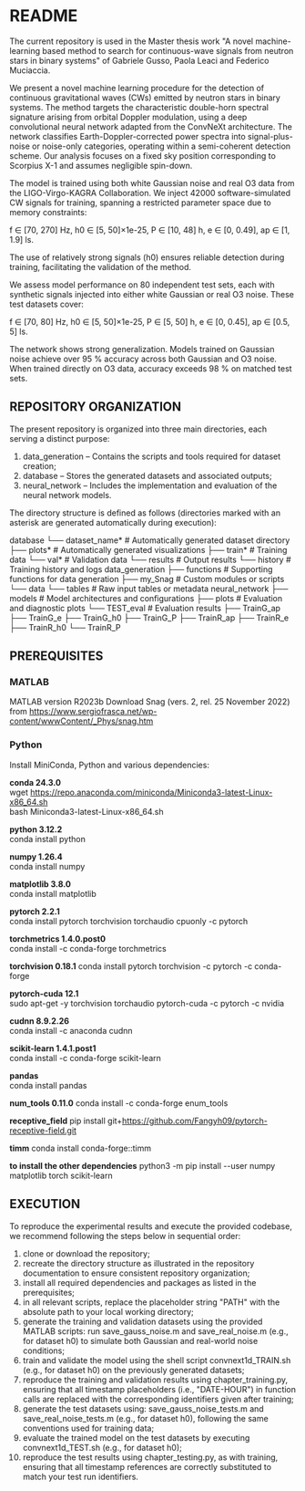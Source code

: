# README

The current repository is used in the Master thesis work "A novel machine-learning based method to search for continuous-wave signals from neutron stars in binary systems" of Gabriele Gusso, Paola Leaci and Federico Muciaccia.

We present a novel machine learning procedure for the detection of continuous gravitational waves (CWs) emitted by neutron stars in binary systems. The method targets the characteristic double-horn spectral signature arising from orbital Doppler modulation, using a deep convolutional neural network adapted from the ConvNeXt architecture. The network classifies Earth-Doppler-corrected power spectra into signal-plus-noise or noise-only categories, operating within a semi-coherent detection scheme. Our analysis focuses on a fixed sky position corresponding to Scorpius X-1 and assumes negligible spin-down.

The model is trained using both white Gaussian noise and real O3 data from the LIGO-Virgo-KAGRA Collaboration. We inject 42000 software-simulated CW signals for training, spanning a restricted parameter space due to memory constraints:

f ∈ [70, 270] Hz, h0 ∈ [5, 50]×1e-25, P ∈ [10, 48] h, e ∈ [0, 0.49], ap ∈ [1, 1.9] ls.

The use of relatively strong signals (h0) ensures reliable detection during training, facilitating the validation of the method.

We assess model performance on 80 independent test sets, each with synthetic signals injected into either white Gaussian or real O3 noise. These test datasets cover:

f ∈ [70, 80] Hz, h0 ∈ [5, 50]×1e-25, P ∈ [5, 50] h, e ∈ [0, 0.45], ap ∈ [0.5, 5] ls.

The network shows strong generalization. Models trained on Gaussian noise achieve over 95 % accuracy across both Gaussian and O3 noise. When trained directly on O3 data, accuracy exceeds 98 % on matched test sets.

## REPOSITORY ORGANIZATION

The present repository is organized into three main directories, each serving a distinct purpose:

1. data_generation – Contains the scripts and tools required for dataset creation;
2. database – Stores the generated datasets and associated outputs;
3. neural_network – Includes the implementation and evaluation of the neural network models.

The directory structure is defined as follows (directories marked with an asterisk are generated automatically during execution):

database
 └── dataset_name*        # Automatically generated dataset directory
     ├── plots*           # Automatically generated visualizations
     ├── train*           # Training data
     └── val*             # Validation data
 └── results              # Output results
     └── history          # Training history and logs
data_generation
 ├── functions            # Supporting functions for data generation
 ├── my_Snag              # Custom modules or scripts
 └── data
     └── tables           # Raw input tables or metadata
neural_network
 ├── models               # Model architectures and configurations
 ├── plots                # Evaluation and diagnostic plots
 └── TEST_eval            # Evaluation results
     ├── TrainG_ap
     ├── TrainG_e
     ├── TrainG_h0
     ├── TrainG_P
     ├── TrainR_ap
     ├── TrainR_e
     ├── TrainR_h0
     └── TrainR_P

## PREREQUISITES

### MATLAB

MATLAB version R2023b
Download Snag (vers. 2, rel. 25 November 2022) from https://www.sergiofrasca.net/wp-content/wwwContent/_Phys/snag.htm

### Python

Install MiniConda, Python and various dependencies:

**conda 24.3.0**  
wget https://repo.anaconda.com/miniconda/Miniconda3-latest-Linux-x86_64.sh  
bash Miniconda3-latest-Linux-x86_64.sh

**python 3.12.2**  
conda install python

**numpy 1.26.4**  
conda install numpy

**matplotlib 3.8.0**  
conda install matplotlib

**pytorch 2.2.1**  
conda install pytorch torchvision torchaudio cpuonly -c pytorch

**torchmetrics 1.4.0.post0**  
conda install -c conda-forge torchmetrics

**torchvision 0.18.1**
conda install pytorch torchvision -c pytorch -c conda-forge

**pytorch-cuda 12.1**  
sudo apt-get -y torchvision torchaudio pytorch-cuda -c pytorch -c nvidia

**cudnn 8.9.2.26**  
conda install -c anaconda cudnn

**scikit-learn 1.4.1.post1**  
conda install -c conda-forge scikit-learn

**pandas**  
conda install pandas

**num_tools 0.11.0**
conda install -c conda-forge enum_tools

**receptive_field**
pip install git+https://github.com/Fangyh09/pytorch-receptive-field.git

**timm**
conda install conda-forge::timm

**to install the other dependencies**
python3 -m pip install --user numpy matplotlib torch scikit-learn

## EXECUTION

To reproduce the experimental results and execute the provided codebase, we recommend following the steps below in sequential order:

1. clone or download the repository;
2. recreate the directory structure as illustrated in the repository documentation to ensure consistent repository organization;
3. install all required dependencies and packages as listed in the prerequisites;
4. in all relevant scripts, replace the placeholder string "PATH" with the absolute path to your local working directory;
5. generate the training and validation datasets using the provided MATLAB scripts: run save_gauss_noise.m and save_real_noise.m (e.g., for dataset h0) to simulate both Gaussian and real-world noise conditions;
6. train and validate the model using the shell script convnext1d_TRAIN.sh (e.g., for dataset h0) on the previously generated datasets;
7. reproduce the training and validation results using chapter_training.py, ensuring that all timestamp placeholders (i.e., "DATE-HOUR") in function calls are replaced with the corresponding identifiers given after training;
8. generate the test datasets using: save_gauss_noise_tests.m and save_real_noise_tests.m (e.g., for dataset h0), following the same conventions used for training data;
9. evaluate the trained model on the test datasets by executing convnext1d_TEST.sh (e.g., for dataset h0);
10. reproduce the test results using chapter_testing.py, as with training, ensuring that all timestamp references are correctly substituted to match your test run identifiers.
